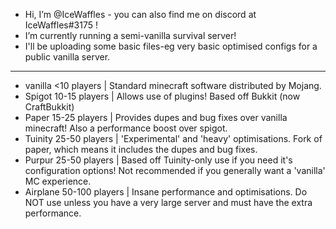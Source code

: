 - Hi, I’m @IceWaffles - you can also find me on discord at IceWaffles#3175 !
- I’m currently running a semi-vanilla survival server!
- I'll be uploading some basic files-eg very basic optimised configs for a public vanilla server.



-------------------------------------------------------

- vanilla <10 players | Standard minecraft software distributed by Mojang.
- Spigot 10-15 players | Allows use of plugins! Based off Bukkit (now CraftBukkit)
- Paper 15-25 players | Provides dupes and bug fixes over vanilla minecraft! Also a performance boost over spigot.
- Tuinity 25-50 players | 'Experimental' and 'heavy' optimisations. Fork of paper, which means it includes the dupes and bug fixes.
- Purpur 25-50 players | Based off Tuinity-only use if you need it's configuration options! Not recommended if you generally want a 'vanilla' MC experience.
- Airplane 50-100 players | Insane performance and optimisations. Do NOT use unless you have a very large server and must have the extra performance.

